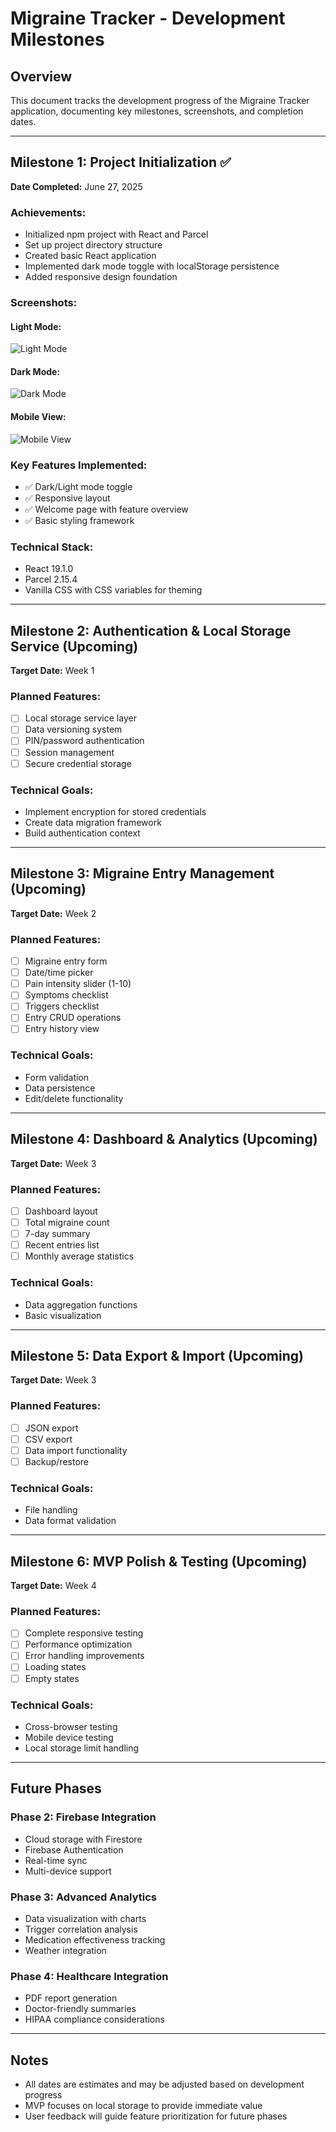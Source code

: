 # Migraine Tracker - Development Milestones

## Overview
This document tracks the development progress of the Migraine Tracker application, documenting key milestones, screenshots, and completion dates.

---

## Milestone 1: Project Initialization ✅
**Date Completed:** June 27, 2025

### Achievements:
- Initialized npm project with React and Parcel
- Set up project directory structure
- Created basic React application
- Implemented dark mode toggle with localStorage persistence
- Added responsive design foundation

### Screenshots:

#### Light Mode:
![Light Mode](./screenshots/screenshot-light-mode.png)

#### Dark Mode:
![Dark Mode](./screenshots/screenshot-dark-mode.png)

#### Mobile View:
![Mobile View](./screenshots/screenshot-mobile.png)

### Key Features Implemented:
- ✅ Dark/Light mode toggle
- ✅ Responsive layout
- ✅ Welcome page with feature overview
- ✅ Basic styling framework

### Technical Stack:
- React 19.1.0
- Parcel 2.15.4
- Vanilla CSS with CSS variables for theming

---

## Milestone 2: Authentication & Local Storage Service (Upcoming)
**Target Date:** Week 1

### Planned Features:
- [ ] Local storage service layer
- [ ] Data versioning system
- [ ] PIN/password authentication
- [ ] Session management
- [ ] Secure credential storage

### Technical Goals:
- Implement encryption for stored credentials
- Create data migration framework
- Build authentication context

---

## Milestone 3: Migraine Entry Management (Upcoming)
**Target Date:** Week 2

### Planned Features:
- [ ] Migraine entry form
- [ ] Date/time picker
- [ ] Pain intensity slider (1-10)
- [ ] Symptoms checklist
- [ ] Triggers checklist
- [ ] Entry CRUD operations
- [ ] Entry history view

### Technical Goals:
- Form validation
- Data persistence
- Edit/delete functionality

---

## Milestone 4: Dashboard & Analytics (Upcoming)
**Target Date:** Week 3

### Planned Features:
- [ ] Dashboard layout
- [ ] Total migraine count
- [ ] 7-day summary
- [ ] Recent entries list
- [ ] Monthly average statistics

### Technical Goals:
- Data aggregation functions
- Basic visualization

---

## Milestone 5: Data Export & Import (Upcoming)
**Target Date:** Week 3

### Planned Features:
- [ ] JSON export
- [ ] CSV export
- [ ] Data import functionality
- [ ] Backup/restore

### Technical Goals:
- File handling
- Data format validation

---

## Milestone 6: MVP Polish & Testing (Upcoming)
**Target Date:** Week 4

### Planned Features:
- [ ] Complete responsive testing
- [ ] Performance optimization
- [ ] Error handling improvements
- [ ] Loading states
- [ ] Empty states

### Technical Goals:
- Cross-browser testing
- Mobile device testing
- Local storage limit handling

---

## Future Phases

### Phase 2: Firebase Integration
- Cloud storage with Firestore
- Firebase Authentication
- Real-time sync
- Multi-device support

### Phase 3: Advanced Analytics
- Data visualization with charts
- Trigger correlation analysis
- Medication effectiveness tracking
- Weather integration

### Phase 4: Healthcare Integration
- PDF report generation
- Doctor-friendly summaries
- HIPAA compliance considerations

---

## Notes
- All dates are estimates and may be adjusted based on development progress
- MVP focuses on local storage to provide immediate value
- User feedback will guide feature prioritization for future phases